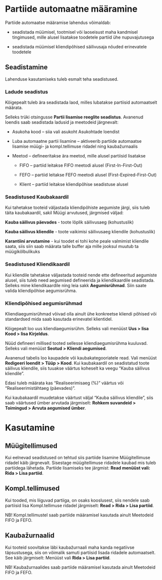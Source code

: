 # Partiide automaatne määramine

Partiide automaatse määramise lahendus võimaldab:

* seadistada müümisel, tootmisel või laoseisust maha kandmisel tingimused, mille alusel lisatakse toodetele partiid ühe nupuvajutusega

* seadistada müümisel kliendipõhised säilivusaja nõuded erinevatele toodetele

## Seadistamine

Lahenduse kasutamiseks tuleb esmalt teha seadistused.

### Ladude seadistus

Kõigepealt tuleb ära seadistada laod, milles lubatakse partiisid automaatselt määrata.

Selleks trüki otsingusse **Partii lisamise reeglite seadistus**. Avanenud loendis saab seadistada ladusid ja meetodeid järgnevalt:

* Asukoha kood – siia vali asukoht Asukohtade loendist

* Luba automaatne partii lisamine – aktiveerib partiide automaatse lisamise müügi- ja kompl.tellimuse ridadel ning kaubažurnaalis

* Meetod – defineeritakse ära meetod, mille alusel partiisid lisatakse

	* FIFO – partiid leitakse FIFO meetodi alusel (First-In-First-Out)

   * FEFO – partiid leitakse FEFO meetodi alusel (First-Expired-First-Out)

  * Klient – partiid leitakse kliendipõhise seadistuse alusel

### Seadistused Kaubakaardil

Kui tahetakse tooteid väljastada kliendipõhiste aegumiste järgi, siis tuleb täita kaubakaardil, sakil Müügi arvutused, järgmised väljad:

**Kauba säilivus päevades** - toote lõplik säilivusaeg (kohustuslik)

**Kauba säilivus kliendile** - toote vaikimisi säilivusaeg kliendile (kohustuslik)

**Karantiini arvutamine** - kui toodet ei tohi kohe peale valmimist kliendile saata, siis siin saab määrata talle buffer aja mille jooksul muutub ta müügikõlbulikuks

### Seadistused Kliendikaardil

Kui kliendile tahetakse väljastada tooteid nende ette defineeritud aegumiste alusel, siis tuleb need aegumised defineerida ja kliendikaardile seadistada. Selleks mine kliendikaardile ning leia sakk **Aegumisrühmad**. Siin saate valida kliendipõhise aegumisrühma.

### Kliendipõhised aegumisrühmad

Kliendiaegumisrühmad võivad olla ainult ühe konkreetse kliendi põhised või standardsed mida saab kasutada erinevatel klientidel.

Kõigepealt loo uus kliendiaegumisrühm. Selleks vali menüüst **Uus > lisa Kood > lisa Kirjeldus**.

Nüüd defineeri millised tooted sellesse kliendiaegumisrühma kuuluvad. Selleks vali menüüst **Seotud > Kliendi aegumised**.

Avanenud tabelis loo kaupadele või kaubakategooriatele read. Vali menüüst **Redigeeri loendit > Tüüp > Kood**. Kui kaubakaardil on seadistatud toote säilivus kliendile, siis tuuakse väärtus koheselt ka veegu “Kauba säilivus kliendile”.

Edasi tuleb määrata kas “Realiseerimisaeg (%)” väärtus või “Realiseerimistähtaeg (päevades)”.

Kui kaubakaardil muudetakse väärtust väljal “Kauba säilivus kliendile”, siis saab väärtused ümber arvutada järgmiselt: **Rohkem suvandeid > Toimingud > Arvuta aegumised ümber**.

# Kasutamine

## Müügitellimused

Kui eelnevad seadistused on tehtud siis partiide lisamine Müügitellimuse ridadel käib järgnevalt. Sisestage müügitellimuse ridadele kaubad mis tuleb partiidega lähetada. Partiide lisamiseks tee järgmist: **Read menüüst vali: Rida > Lisa partiid**.

## Kompl.tellimused

Kui tooded, mis liiguvad partiiga, on osaks kooslusest, siis nendele saab partiisid lisa Kompl.tellimuse ridadel järgmiselt: **Read > Rida > Lisa partiid**.

NB! Kompl.tellimustel saab partiide määramisel kasutada ainult Meetodeid FIFO ja FEFO.

## Kaubažurnaalid

Kui tooteid soovitakse läbi kaubažurnaali maha kanda negatiivse täpsustusega, siis on võimalik samuti partiisid lisada ridadele automaatselt. See käib järgmiselt: Menüüst vali **Rida > Lisa partiid**.

NB! Kaubažurnaalides saab partiide määramisel kasutada ainult Meetodeid FIFO ja FEFO.
